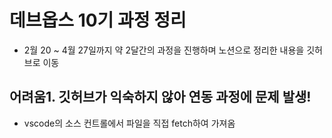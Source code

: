 # 데브옵스 10기 과정 정리
- 2월 20 ~ 4월 27일까지 약 2달간의 과정을 진행하며 노션으로 정리한 내용을 깃허브로 이동

## 어려움1. 깃허브가 익숙하지 않아 연동 과정에 문제 발생! 
- vscode의 소스 컨트롤에서 파일을 직접 fetch하여 가져옴